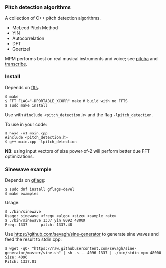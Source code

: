 ### Pitch detection algorithms

A collection of C++ pitch detection algorithms.

* McLeod Pitch Method
* YIN
* Autocorrelation
* DFT
* Goertzel

MPM performs best on real musical instruments and voice; see [pitcha](https://github.com/sevagh/pitcha) and [transcribe](https://github.com/sevagh/transcribe).

### Install

Depends on [ffts](https://github.com/anthonix/ffts).

```
$ make
$ FFT_FLAG="-DPORTABLE_XCORR" make # build with no FFTS
$ sudo make install
```

Use with `#include <pitch_detection.h>` and the flag `-lpitch_detection`.


To use in your code:

```
$ head -n1 main.cpp
#include <pitch_detection.h>
$ g++ main.cpp -lpitch_detection
```

**NB**: using input vectors of size power-of-2 will perform better due FFT optimizations.

### Sinewave example

Depends on [gflags](https://github.com/gflags/gflags):

```
$ sudo dnf install gflags-devel
$ make examples
```

Usage:

```
$ ./bin/sinewave
Usage: sinewave <freq> <algo> <size> <sample_rate>
$ ./bin/sinewave 1337 yin 8092 48000
Freq: 1337      pitch: 1337.48
```

Use https://github.com/sevagh/sine-generator to generate sine waves and feed the result to stdin.cpp:

```
$ wget -qO- "https://raw.githubusercontent.com/sevagh/sine-generator/master/sine.sh" | sh -s -- 4096 1337 | ./bin/stdin mpm 48000
Size: 4096
Pitch: 1337.01
```
